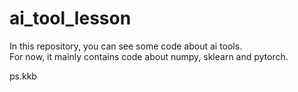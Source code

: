 # ai_tool_lesson

In this repository, you can see some code about ai tools.  
For now, it mainly contains code about numpy, sklearn and pytorch.

ps.kkb
